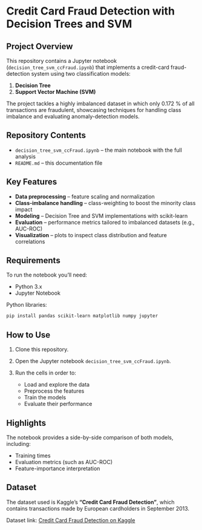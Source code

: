 # Credit Card Fraud Detection with Decision Trees and SVM

## Project Overview

This repository contains a Jupyter notebook (`decision_tree_svm_ccFraud.ipynb`) that implements a credit-card fraud-detection system using two classification models:

1. **Decision Tree**
2. **Support Vector Machine (SVM)**

The project tackles a highly imbalanced dataset in which only 0.172 % of all transactions are fraudulent, showcasing techniques for handling class imbalance and evaluating anomaly-detection models.

## Repository Contents

* `decision_tree_svm_ccFraud.ipynb` – the main notebook with the full analysis
* `README.md` – this documentation file

## Key Features

* **Data preprocessing** – feature scaling and normalization
* **Class-imbalance handling** – class-weighting to boost the minority class impact
* **Modeling** – Decision Tree and SVM implementations with scikit-learn
* **Evaluation** – performance metrics tailored to imbalanced datasets (e.g., AUC-ROC)
* **Visualization** – plots to inspect class distribution and feature correlations

## Requirements

To run the notebook you’ll need:

* Python 3.x
* Jupyter Notebook

Python libraries:

```bash
pip install pandas scikit-learn matplotlib numpy jupyter
```

## How to Use

1. Clone this repository.
2. Open the Jupyter notebook `decision_tree_svm_ccFraud.ipynb`.
3. Run the cells in order to:

   * Load and explore the data
   * Preprocess the features
   * Train the models
   * Evaluate their performance

## Highlights

The notebook provides a side-by-side comparison of both models, including:

* Training times
* Evaluation metrics (such as AUC-ROC)
* Feature-importance interpretation

## Dataset

The dataset used is Kaggle’s **“Credit Card Fraud Detection”**, which contains transactions made by European cardholders in September 2013.

Dataset link: [Credit Card Fraud Detection on Kaggle](https://www.kaggle.com/mlg-ulb/creditcardfraud)
